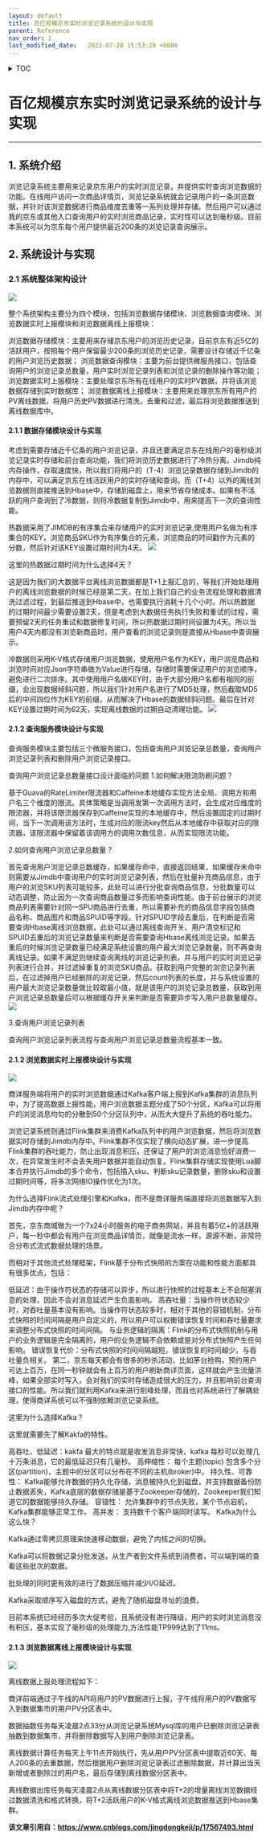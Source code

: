 ```yaml
---
layout: default
title: 百亿规模京东实时浏览记录系统的设计与实现
parent: Reference
nav_order: 2
last_modified_date:   2023-07-28 15:53:29 +0800
---
```


<details  markdown="block">
  <summary>
    TOC
  </summary>
<!-- TOC -->

- [百亿规模京东实时浏览记录系统的设计与实现](#百亿规模京东实时浏览记录系统的设计与实现)
    - [1. 系统介绍](#1-系统介绍)
    - [2. 系统设计与实现](#2-系统设计与实现)
        - [2.1 系统整体架构设计](#21-系统整体架构设计)
            - [2.1.1 数据存储模块设计与实现](#211-数据存储模块设计与实现)
            - [2.1.2 查询服务模块设计与实现](#212-查询服务模块设计与实现)
            - [2.1.2 浏览数据实时上报模块设计与实现](#212-浏览数据实时上报模块设计与实现)
            - [2.1.3 浏览数据离线上报模块设计与实现](#213-浏览数据离线上报模块设计与实现)

<!-- /TOC -->
  </details>

# 百亿规模京东实时浏览记录系统的设计与实现
---

## 1. 系统介绍
浏览记录系统主要用来记录京东用户的实时浏览记录，并提供实时查询浏览数据的功能。在线用户访问一次商品详情页，浏览记录系统就会记录用户的一条浏览数据，并针对该浏览数据进行商品维度去重等一系列处理并存储。然后用户可以通过我的京东或其他入口查询用户的实时浏览商品记录，实时性可以达到毫秒级。目前本系统可以为京东每个用户提供最近200条的浏览记录查询展示。

## 2. 系统设计与实现
### 2.1 系统整体架构设计
![](./asserts/百亿规模京东实时浏览记录系统的设计与实现/2023-07-07-11-03dv19Xav933mTHZX.png)

整个系统架构主要分为四个模块，包括浏览数据存储模块、浏览数据查询模块、浏览数据实时上报模块和浏览数据离线上报模块：

浏览数据存储模块：主要用来存储京东用户的浏览历史记录，目前京东有近5亿的活跃用户，按照每个用户保留最少200条的浏览历史记录，需要设计存储近千亿条的用户浏览历史数据；
浏览数据查询模块：主要为前台提供微服务接口，包括查询用户的浏览记录总数量，用户实时浏览记录列表和浏览记录的删除操作等功能；
浏览数据实时上报模块：主要处理京东所有在线用户的实时PV数据，并将该浏览数据存储到实时数据库；
浏览数据离线上报模块：主要用来处理京东所有用户的PV离线数据，将用户历史PV数据进行清洗，去重和过滤，最后将浏览数据推送到离线数据库中。
#### 2.1.1 数据存储模块设计与实现
考虑到需要存储近千亿条的用户浏览记录，并且还要满足京东在线用户的毫秒级浏览记录实时存储和前台查询功能，我们将浏览历史数据进行了冷热分离。Jimdb纯内存操作，存取速度快，所以我们将用户的（T-4）浏览记录数据存储到Jimdb的内存中，可以满足京东在线活跃用户的实时存储和查询。而（T+4）以外的离线浏览数据则直接推送到Hbase中，存储到磁盘上，用来节省存储成本。如果有不活跃的用户查询到了冷数据，则将冷数据复制到Jimdb中，用来提高下一次的查询性能。

热数据采用了JIMDB的有序集合来存储用户的实时浏览记录,使用用户名做为有序集合的KEY，浏览商品SKU作为有序集合的元素，浏览商品的时间戳作为元素的分数，然后针对该KEY设置过期时间为4天。
![](./asserts/百亿规模京东实时浏览记录系统的设计与实现/2023-07-07-11-03X9vVtQjnXxvaO7U.png)

这里的热数据过期时间为什么选择4天？

这是因为我们的大数据平台离线浏览数据都是T+1上报汇总的，等我们开始处理用户的离线浏览数据的时候已经是第二天，在加上我们自己的业务流程处理和数据清洗过滤过程，到最后推送到Hbase中，也需要执行消耗十几个小时。所以热数据的过期时间最少需要设置2天，但是考虑到大数据任务执行失败和重试的过程，需要预留2天的任务重试和数据修复时间，所以热数据过期时间设置为4天。所以当用户4天内都没有浏览新商品时，用户查看的浏览记录则是直接从Hbase中查询展示。

冷数据则采用K-V格式存储用户浏览数据，使用用户名作为KEY，用户浏览商品和浏览时间对应Json字符串做为Value进行存储，存储时需要保证用户的浏览顺序，避免进行二次排序。其中使用用户名做KEY时，由于大部分用户名都有相同的前缀，会出现数据倾斜问题，所以我们针对用户名进行了MD5处理，然后截取MD5后的中间四位作为KEY的前缀，从而解决了Hbase的数据倾斜问题。最后在针对KEY设置过期时间为62天，实现离线数据的过期自动清理功能。
![](./asserts/百亿规模京东实时浏览记录系统的设计与实现/2023-07-07-11-047qSI6tcZWHGFCxH.png)


#### 2.1.2 查询服务模块设计与实现
查询服务模块主要包括三个微服务接口，包括查询用户浏览记录总数量，查询用户浏览记录列表和删除用户浏览记录接口。

查询用户浏览记录总数量接口设计面临的问题
1.如何解决限流防刷问题？

基于Guava的RateLimiter限流器和Caffeine本地缓存实现方法全局、调用方和用户名三个维度的限流。具体策略是当调用发第一次调用方法时，会生成对应维度的限流器，并将该限流器保存到Caffeine实现的本地缓存中，然后设置固定的过期时间，当下一次调用该方法时，生成对应的限流key然后从本地缓存中获取对应的限流器，该限流器中保留着该调用方的调用次数信息，从而实现限流功能。

2.如何查询用户浏览记录总数量？

首先查询用户浏览记录总数缓存，如果缓存命中，直接返回结果，如果缓存未命中则需要从Jimdb中查询用户的实时浏览记录列表，然后在批量补充商品信息，由于用户的浏览SKU列表可能较多，此处可以进行分批查询商品信息，分批数量可以动态调整，防止因为一次查询商品数量过多而影响查询性能。由于前台展示的浏览商品列表需要针对同一SPU商品进行去重，所以需要补充的商品信息字段包括商品名称、商品图片和商品SPUID等字段。针对SPUID字段去重后，在判断是否需要查询Hbase离线浏览数据，此处可以通过离线查询开关、用户清空标记和SPUID去重后的浏览记录数量来判断是否需要查询Hbase离线浏览记录。如果去重后的时候浏览记录数量已经满足系统设置的用户最大浏览记录数量，则不再查询离线记录。如果不满足则继续查询离线的浏览记录列表，并与用户的实时浏览记录列表进行合并，并过滤掉重复的浏览SKU商品。获取到用户完整的浏览记录列表后，在过滤掉用户已经删除的浏览记录，然后count列表的长度，并与系统设置的用户最大浏览记录数量做比较取最小值，就是该用户的浏览记录总数量，获取到用户浏览记录总数量后可以根据缓存开关来判断是否需要异步写入用户总数量缓存。
![](./asserts/百亿规模京东实时浏览记录系统的设计与实现/2023-07-07-11-04v8cQhm4fy7EQTYN.png)

3.查询用户浏览记录列表

查询用户浏览记录列表流程与查询用户浏览记录总数量流程基本一致。

#### 2.1.2 浏览数据实时上报模块设计与实现
![](./asserts/百亿规模京东实时浏览记录系统的设计与实现/2023-07-07-11-047O8e8sld6H11rNpR.png)


商详服务端将用户的实时浏览数据通过Kafka客户端上报到Kafka集群的消息队列中，为了提高数据上报性能，用户浏览数据主题分成了50个分区，Kafka可以将用户的浏览消息均匀的分散到50个分区队列中，从而大大提升了系统的吞吐能力。

浏览记录系统则通过Flink集群来消费Kafka队列中的用户浏览数据，然后将浏览数据实时存储到Jimdb内存中。Flink集群不仅实现了横向动态扩展，进一步提高Flink集群的吞吐能力，防止出现消息积压，还保证了用户的浏览消息恰好消费一次，在异常发生时不会丢失用户数据并能自动恢复。Flink集群存储实现使用Lua脚本合并执行Jimdb的多个命令，包括插入sku、判断sku记录数量，删除sku和设置过期时间等，将多次网络IO操作优化为1次。

为什么选择Flink流式处理引擎和Kafka，而不是商详服务端直接将浏览数据写入到Jimdb内存中呢？

首先，京东商城做为一个7x24小时服务的电子商务网站，并且有着5亿+的活跃用户，每一秒中都会有用户在浏览商品详情页，就像是流水一样，源源不断，非常符合分布式流式数据处理的场景。

而相对于其他流式处理框架，Flink基于分布式快照的方案在功能和性能方面都具有很多优点，包括：

低延迟：由于操作符状态的存储可以异步，所以进行快照的过程基本上不会阻塞消息的处理，因此不会对消息延迟产生负面影响。
高吞吐量：当操作符状态较少时，对吞吐量基本没有影响。当操作符状态较多时，相对于其他的容错机制，分布式快照的时间间隔是用户自定义的，所以用户可以权衡错误恢复时间和吞吐量要求来调整分布式快照的时间间隔。
与业务逻辑的隔离：Flink的分布式快照机制与用户的业务逻辑是完全隔离的，用户的业务逻辑不会依赖或是对分布式快照产生任何影响。
错误恢复代价：分布式快照的时间间隔越短，错误恢复的时间越少，与吞吐量负相关。
第二，京东每天都会有很多的秒杀活动，比如茅台抢购，预约用户可达上百万，在同一秒钟就会有上百万的用户刷新商详页面，这样就会产生流量洪峰，如果全部实时写入，会对我们的实时存储造成很大的压力，并且影响前台查询接口的性能。所以我们就利用Kafka来进行削峰处理，而且也对系统进行了解耦处理，使得商详系统可以不强制依赖浏览记录系统。

这里为什么选择Kafka？

这里就需要先了解Kakfa的特性。

高吞吐、低延迟：kakfa 最大的特点就是收发消息非常快，kafka 每秒可以处理几十万条消息，它的最低延迟只有几毫秒。
高伸缩性： 每个主题(topic) 包含多个分区(partition)，主题中的分区可以分布在不同的主机(broker)中。
持久性、可靠性： Kafka能够允许数据的持久化存储，消息被持久化到磁盘，并支持数据备份防止数据丢失，Kafka底层的数据存储是基于Zookeeper存储的，Zookeeper我们知道它的数据能够持久存储。
容错性： 允许集群中的节点失败，某个节点宕机，Kafka集群能够正常工作。
高并发： 支持数千个客户端同时读写。
Kafka为什么这么快？

Kafka通过零拷贝原理来快速移动数据，避免了内核之间的切换。

Kafka可以将数据记录分批发送，从生产者到文件系统到消费者，可以端到端的查看这些批次的数据。

批处理的同时更有效的进行了数据压缩并减少I/O延迟。

Kafka采取顺序写入磁盘的方式，避免了随机磁盘寻址的浪费。

目前本系统已经经历多次大促考验，且系统没有进行降级，用户的实时浏览消息没有积压，基本实现了毫秒级的处理能力,方法性能TP999达到了11ms。

#### 2.1.3 浏览数据离线上报模块设计与实现
![](./asserts/百亿规模京东实时浏览记录系统的设计与实现/2023-07-07-11-05rXiTh9ZyuhCfOPW.png)


离线数据上报处理流程如下：

商详前端通过子午线的API将用户的PV数据进行上报，子午线将用户的PV数据写入到数据集市的用户PV分区表中。

数据抽数任务每天凌晨2点33分从浏览记录系统Mysql库的用户已删除浏览记录表抽数到数据集市，并将删除数据写入到用户删除浏览记录表。

离线数据计算任务每天上午11点开始执行，先从用户PV分区表中提取近60天、每人200条的去重数据，然后根据用户删除浏览记录表过滤删除数据，并计算出当天新增或者删除过的用户名，最后存储到离线数据分区表中。

离线数据出库任务每天凌晨2点从离线数据分区表中将T+2的增量离线浏览数据经过数据清洗和格式转换，将T+2活跃用户的K-V格式离线浏览数据推送到Hbase集群。

__该文章引用自：https://www.cnblogs.com/jingdongkeji/p/17567493.html__